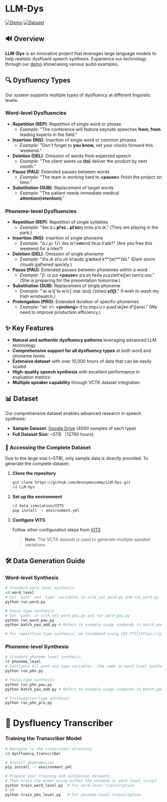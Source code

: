 # LLM-Dys

[![Demo](https://img.shields.io/badge/Demo-Listen_Online-blue)](https://anonymousmmp.github.io/LLM-Dys/)  [![Dataset](https://img.shields.io/badge/Dataset-Google_Drive-orange)](https://drive.google.com/drive/folders/14LlchEh2PJqhpewztIDh-9hUFF2AAkYr?usp=sharing)


## 🔊 Overview

**LLM-Dys** is an innovative project that leverages large language models to help  realistic dysfluent speech synthesis. Experience our technology through our [ demo](https://anonymousmmp.github.io/LLM-Dys/) showcasing various audio examples.


## 🔍 Dysfluency Types

Our system supports multiple types of dysfluency at different linguistic levels:

### Word-level Dysfluencies
- **Repetition (REP)**: Repetition of single word or phrase 
  - *Example*: "The conference will feature keynote speeches **from, from** leading experts in the field."
- **Insertion (INS)**: Insertion of single word or common phrases 
  - *Example*: "Don't forget to **you know,** set your clocks forward this weekend."
- **Deletion (DEL)**: Omission of words from expected speech 
  - *Example*: "The client wants us **(to)** deliver the product by next month." 
- **Pause (PAU)**: Extended pauses between words 
  - *Example*: "The team is working hard to **&lt;pause&gt;** finish the project on time."
- **Substitution (SUB)**: Replacement of target words 
  - *Example*: "The patient needs immediate medical **attention(retention)**." 

### Phoneme-level Dysfluencies
- **Repetition (REP)**: Repetition of single syllables 
  - *Example*: "ðeɪ ɑːɹ **plˈeɪ...plˈeɪ**ɪŋ ɪnðə pˈɑːɹk." (They are playing in the park.)
- **Insertion (INS)**: Insertion of single phoneme 
  - *Example*: "ɑːɹ juː fɹˈiː ðɪs wˈiːk**m**ɛnd fɚɹə hˈaɪk?" (Are you free this weekend for a hike?)
- **Deletion (DEL)**: Omission of single phoneme
  - *Example*: "dˈɑːɹk stˈoːɹm klˈaʊdz ɡˈæðɚd k**(w)**ˈɪkli." (Dark storm clouds gathered quickly.)
- **Pause (PAU)**: Extended pauses between phonemes within a word
  - *Example*: "ʃiː ɪz pɹɪ **&lt;pause&gt;** pˈɛɹɪŋ fɚðə pɹˌɛzəntˈeɪʃən təmˈɑːɹoʊ." (She is preparing for the presentation tomorrow.)
- **Substitution (SUB)**: Replacement of single phoneme 
  - *Example*: "ˈaɪ wˈɪʃ tə wˈɑːʃ maɪ ˈaɪɹɪʃ ɹˈɪstwɑː**s(tʃ)**." (I wish to wash my Irish wristwatch.)
- **Prolongation (PRO)**: Extended duration of specific phonemes 
  - *Example*: "wiː nˈiː **&lt;prolong&gt;** d tʊ ɪmpɹˈuːv pɹədˈʌkʃən ɪfˈɪʃənsi." (We need to improve production efficiency.)


## ✨ Key Features

- **Natural and authentic dysfluency patterns** leveraging advanced LLM technology
- **Comprehensive support for all dysfluency types** at both word and phoneme levels
- **Extensive dataset** with over 10,000 hours of data that can be easily scaled
- **High-quality speech synthesis** with excellent performance in evaluation metrics
- **Multiple speaker capability** through VCTK dataset integration




## 📊 Dataset

Our comprehensive dataset enables advanced research in speech synthesis:

- **Sample Dataset**: [Google Drive](https://drive.google.com/drive/folders/14LlchEh2PJqhpewztIDh-9hUFF2AAkYr?usp=sharing) (4000 samples of each type)
- **Full Dataset Size**: ~5TB （12790 hours)

### 🚀 Accessing the Complete Dataset

Due to the large size (~5TB), only sample data is directly provided. To generate the complete dataset:

1. **Clone the repository**
   ```bash
   git clone https://github.com/Anonymousmmp/LLM-Dys.git
   cd LLM-Dys
   ```

2. **Set up the environment**
   ```bash
   cd data_simulation/VITS
   pip install -r environment.yml
   ```

3. **Configure VITS**
   
   Follow other configuration steps from [VITS](https://github.com/jaywalnut310/vits)

   > **Note**: The VCTK dataset is used to generate multiple speaker variations.

## 🛠️ Data Generation Guide

### Word-level Synthesis

```bash
# Standard word-level synthesis
cd word_level
# Set 'path' and 'type' variables in vctk_set_word.py and run_word.py
python run_word.py

# Pause-type synthesis
# Set 'path' in vctk_set_word_pau.py and run_word_pau.py
python run_word_pau.py
python batch_pau_add.py # Refers to example usage commands in batch_pau_add.py

# For repetition-type synthesis, we recommend using [E2-TTS](https://github.com/SWivid/F5-TTS)
```

### Phoneme-level Synthesis

```bash
# Standard phoneme-level synthesis
cd phoneme_level
# Configure all path and type variables （the same in word-level synthesis)
python run_phn.py

# Pause-type synthesis
python run_phn_pau.py
python batch_pau_add.py # Refers to example usage commands in batch_pau_add.py

# Prolongation-type synthesis
python run_phn_pro.py
```

# 🔄 Dysfluency Transcriber

### Training the Transcriber Model

```bash
# Navigate to the transcriber directory
cd dysfluency_transcriber

# Install dependencies
pip install -r environment.yml

# Prepare your training and validation datasets
# Then train the model using either the phoneme or word level script
python train_word_level.py  # For word-level transcription
# OR
python train_phn_level.py   # For phoneme-level transcription
```
<!-- ## 📝 Citation

If you use this dataset in your research, please cite:

```
@misc{LLM-Dys,
  author = {Anonymous Authors},
  title = {LLM-Dys: Dysfluent Speech Synthesis Using Large Language Models},
  year = {2025},
  publisher = {GitHub},
  url = {https://github.com/Anonymousmmp/LLM-Dys}
}
```

## 📄 License

This project is released under the MIT License. See the [LICENSE](LICENSE) file for details.

## 📬 Contact

For questions or support, please [open an issue](https://github.com/Anonymousmmp/LLM-Dys/issues) on our GitHub repository. -->

